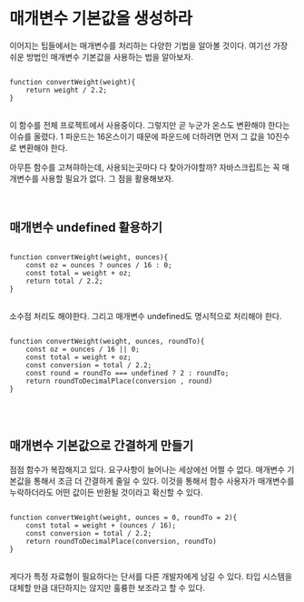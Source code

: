 # 매개변수 기본값을 생성하라

이어지는 팁들에서는 매개변수를 처리하는 다양한 기법을 알아볼 것이다. 
여기선 가장 쉬운 방법인 매개변수 기본값을 사용하는 법을 알아보자. 

<pre>
<code>
function convertWeight(weight){
    return weight / 2.2;
}
</code>
</pre>

이 함수를 전체 프로젝트에서 사용중이다. 그렇지만 곧 누군가 온스도 변환해야 한다는 이슈를 올렸다. 
1 파운드는 16온스이기 때문에 파운드에 더하려면 먼저 그 값을 10진수로 변환해야 한다. 

아무튼 함수를 고쳐햐하는데, 사용되는곳마다 다 찾아가야할까? 
자바스크립트는 꼭 매개변수를 사용할 필요가 없다. 
그 점을 활용해보자. 

<br>

## 매개변수 undefined 활용하기 

<pre>
<code>
function convertWeight(weight, ounces){
    const oz = ounces ? ounces / 16 : 0;
    const total = weight + oz;
    return total / 2.2;
}
</code>
</pre>

소수점 처리도 해야한다. 그리고 매개변수 undefined도 명시적으로 처리해야 한다. 

<pre>
<code>
function convertWeight(weight, ounces, roundTo){
    const oz = ounces / 16 || 0;
    const total = weight + oz;
    const conversion = total / 2.2;
    const round = roundTo === undefined ? 2 : roundTo;
    return roundToDecimalPlace(conversion , round)
}
</code>
</pre>

<br>

## 매개변수 기본값으로 간결하게 만들기 

점점 함수가 복잡해지고 있다. 요구사항이 늘어나는 세상에선 어쩔 수 없다. 
매개변수 기본값을 통해서 조금 더 간결하게 줄일 수 있다. 
이것을 통해서 함수 사용자가 매개변수를 누락하더라도 어떤 값이든 반환될 것이라고 확신할 수 있다. 


<pre>
<code>
function convertWeight(weight, ounces = 0, roundTo = 2){
    const total = weight + (ounces / 16);
    const conversion = total / 2.2;
    return roundToDecimalPlace(conversion, roundTo)
}
</code>
</pre>

게다가 특정 자료형이 필요하다는 단서를 다른 개발자에게 남길 수 있다. 
타입 시스템을 대체할 만큼 대단하지는 않지만 훌륭한 보조라고 할 수 있다. 


